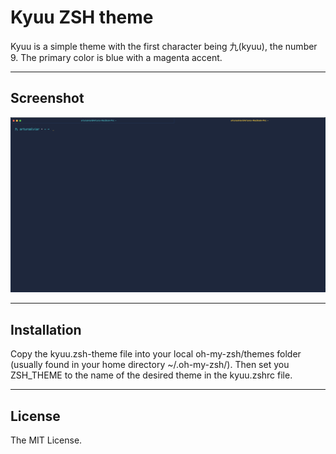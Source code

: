 # Kyuu ZSH theme
Kyuu is a simple theme with the first character being 九(kyuu), the number 9. The primary color is blue with a magenta accent.

---

## Screenshot
![kyuu](screenshot.png)

---

## Installation
Copy the kyuu.zsh-theme file into your local oh-my-zsh/themes folder (usually found in your home directory ~/.oh-my-zsh/). Then set you ZSH_THEME to the name of the desired theme in the kyuu.zshrc file.

---

## License
The MIT License.
